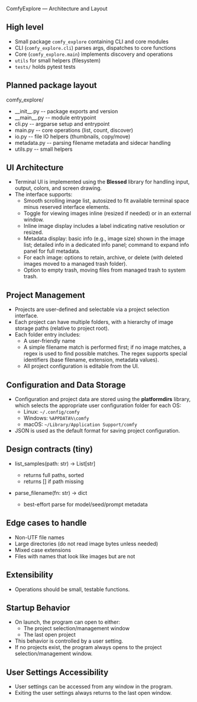 ComfyExplore — Architecture and Layout

## High level

- Small package `comfy_explore` containing CLI and core modules
- CLI (`comfy_explore.cli`) parses args, dispatches to core functions
- Core (`comfy_explore.main`) implements discovery and operations
- `utils` for small helpers (filesystem)
- `tests/` holds pytest tests

## Planned package layout

comfy_explore/
- \_\_init__.py      -- package exports and version
- \_\_main__.py      -- module entrypoint
- cli.py           -- argparse setup and entrypoint
- main.py          -- core operations (list, count, discover)
- io.py            -- file IO helpers (thumbnails, copy/move)
- metadata.py      -- parsing filename metadata and sidecar handling
- utils.py         -- small helpers

## UI Architecture

- Terminal UI is implemented using the **Blessed** library for handling input, output, colors, and screen drawing.
- The interface supports:
    - Smooth scrolling image list, autosized to fit available terminal space minus reserved interface elements.
    - Toggle for viewing images inline (resized if needed) or in an external window.
    - Inline image display includes a label indicating native resolution or resized.
    - Metadata display: basic info (e.g., image size) shown in the image list; detailed info in a dedicated info panel; command to expand info panel for full metadata.
    - For each image: options to retain, archive, or delete (with deleted images moved to a managed trash folder).
    - Option to empty trash, moving files from managed trash to system trash.

## Project Management

- Projects are user-defined and selectable via a project selection interface.
- Each project can have multiple folders, with a hierarchy of image storage paths (relative to project root).
- Each folder entry includes:
    - A user-friendly name
    - A simple filename match is performed first; if no image matches, a regex is used to find possible matches. The regex supports special identifiers (base filename, extension, metadata values).
  - All project configuration is editable from the UI.

## Configuration and Data Storage

- Configuration and project data are stored using the **platformdirs** library, which selects the appropriate user configuration folder for each OS:
    - Linux: `~/.config/comfy`
    - Windows: `%APPDATA%\comfy`
    - macOS: `~/Library/Application Support/comfy`
- JSON is used as the default format for saving project configuration.

## Design contracts (tiny)

- list_samples(path: str) -> List[str]
  - returns full paths, sorted
  - returns [] if path missing

- parse_filename(fn: str) -> dict
  - best-effort parse for model/seed/prompt metadata

## Edge cases to handle

- Non-UTF file names
- Large directories (do not read image bytes unless needed)
- Mixed case extensions
- Files with names that look like images but are not

## Extensibility

- Operations should be small, testable functions.

## Startup Behavior

- On launch, the program can open to either:
    - The project selection/management window
    - The last open project
- This behavior is controlled by a user setting.
- If no projects exist, the program always opens to the project selection/management window.

## User Settings Accessibility

- User settings can be accessed from any window in the program.
- Exiting the user settings always returns to the last open window.
